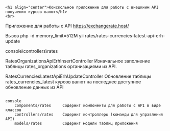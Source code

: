 <p align="center">

    <h1 align="center">Конскольное приложение для работы с внешкним API получения курсов валют</h1>
    <br>
</p>

Приложение для работы с API https://exchangerate.host/

Вызов 
php -d memory_limit=512M yii rates/rates-currencies-latest-api-erh-update

console\controllers\rates

RatesOrganizationsApiErhInsertController
Изначальное заполнение таблицы rates_organizations организациями из API.

RatesCurrenciesLatestApiErhUpdateController
Обновление таблицы rates_currencies_latest курсов валют на последнее доступное обновление данных из API

```
   
console
    components/rates     Содержит компоненты для работы c API в виде классов    
    controllers/rates    Содержит контроллеры (команды для управления API)
    models/rates         Содержит модели таблиц приложения


